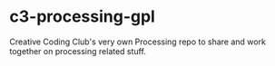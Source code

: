 # c3-processing-gpl
Creative Coding Club's very own Processing repo to share and work together on processing related stuff.
